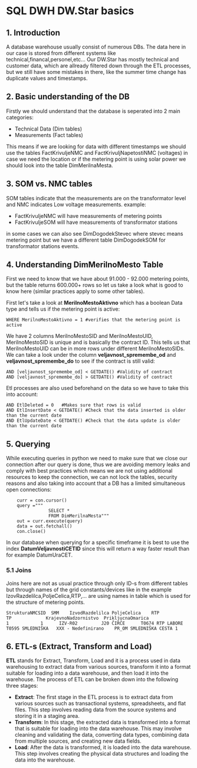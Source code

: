 # SQL DWH DW.Star basics

## 1. Introduction

A database warehouse usually consist of numerous DBs. The data here in our case is stored from different systems like technical,financal,personel,etc... Our DW.Star has mostly technical and customer data, which are allready filtered down through the ETL processes, but we still have some mistakes in there, like the summer time change has duplicate values and timestamps.

## 2. Basic understanding of the DB

Firstly we should understand that the database is seperated into 2 main categories:

- Technical Data (Dim tables)
- Measurements (Fact tables)

This means if we are looking for data with different timestamps we should use the tables FactKrivuljeNMC and FactKrivuljNapetostiNMC (voltages) in case we need the location or if the metering point is using solar power we should look into the table DimMerilnaMesta.

## 3. SOM vs. NMC tables

SOM tables indicate that the measurements are on the transformator level and NMC indicates Low voltage measurements. example:

- FactKrivuljeNMC will have measurements of metering points
- FactKrivuljeSOM will have measurements of transformator stations

in some cases we can also see DimDogodekStevec where stevec means metering point but we have a different table DimDogodekSOM for transformator stations events.

## 4. Understanding DimMerilnoMesto Table

First we need to know that we have about 91.000 - 92.000 metering points, but the table returns 600.000+ rows so let us take a look what is good to know here (similar practices apply to some other tables).

First let's take a look at **MerilnoMestoAktivno** which has a boolean Data type and tells us if the metering point is active:

    WHERE MerilnoMestoAktivno = 1 #verifies that the metering point is active

We have 2 columns MerilnoMestoSID and MerilnoMestoUID, MerilnoMestoSID is unique and is basically the contract ID. This tells us that MerilnoMestoUID can be in more rows under different MerilnoMestoSIDs. We can take a look under the column **veljavnost_spremembe_od** and **veljavnost_spremembe_do** to see if the contract is still valid:

    AND [veljavnost_spremembe_od] < GETDATE() #Validity of contract
    AND [veljavnost_spremembe_do] > GETDATE() #Validity of contract

Etl processes are also used beforehand on the data so we have to take this into account:

    AND EtlDeleted = 0   #Makes sure that rows is valid
    AND EtlInsertDate < GETDATE() #Check that the data inserted is older than the current date
    AND EtlUpdateDate < GETDATE() #Check that the data update is older than the current date

## 5. Querying

While executing queries in python we need to make sure that we close our connection after our query is done, thus we are avoiding memory leaks and comply with best practices which means we are not using additional resources to keep the connection, we can not lock the tables, security reasons and also taking into account that a DB has a limited simultaneous open connections:

        curr = con.cursor()
        query ="""
                    SELECT *
                    FROM DimMerilnaMesta"""
        out = curr.execute(query)
        data = out.fetchall()
        con.close()

In our database when querying for a specific timeframe it is best to use the index **DatumVeljavnostiCETID** since this will return a way faster result than for example DatumUraCET.

### 5.1 Joins

Joins here are not as usual practice through only ID-s from different tables but through names of the grid constants/devices like in the example IzovRazdelilca,PoljeCelica,RTP,... are using names in table which is used for the structure of metering points.

    StrukturaNMCSID	 SMM	IzvodRazdelilca	PoljeCelica    RTP	         TP	            KrajevnoNadzornistvo  PrikljucnaOmarica
    1	         1      IZV-R02         J20 ČIRČE      T0674 RTP LABORE  T0595 SMLEDNIŠKA   XXX - Nedefinirano	  PR_OM SMLEDNIŠKA CESTA 1

## 6. ETL-s (Extract, Transform and Load)

**ETL** stands for Extract, Transform, Load and it is a process used in data warehousing to extract data from various sources, transform it into a format suitable for loading into a data warehouse, and then load it into the warehouse. The process of ETL can be broken down into the following three stages:

- **Extract**: The first stage in the ETL process is to extract data from various sources such as transactional systems, spreadsheets, and flat files. This step involves reading data from the source systems and storing it in a staging area.
- **Transform**: In this stage, the extracted data is transformed into a format that is suitable for loading into the data warehouse. This may involve cleaning and validating the data, converting data types, combining data from multiple sources, and creating new data fields.
- **Load**: After the data is transformed, it is loaded into the data warehouse. This step involves creating the physical data structures and loading the data into the warehouse.
